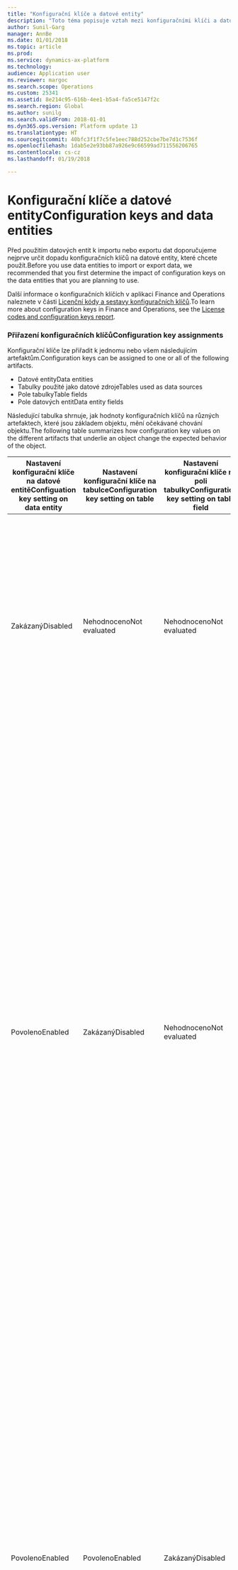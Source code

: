 ```yaml
---
title: "Konfigurační klíče a datové entity"
description: "Toto téma popisuje vztah mezi konfiguračními klíči a datovými entitami v aplikaci Microsoft Dynamics 365 for Finance and Operations, Enterprise Edition."
author: Sunil-Garg
manager: AnnBe
ms.date: 01/01/2018
ms.topic: article
ms.prod: 
ms.service: dynamics-ax-platform
ms.technology: 
audience: Application user
ms.reviewer: margoc
ms.search.scope: Operations
ms.custom: 25341
ms.assetid: 8e214c95-616b-4ee1-b5a4-fa5ce5147f2c
ms.search.region: Global
ms.author: sunilg
ms.search.validFrom: 2018-01-01
ms.dyn365.ops.version: Platform update 13
ms.translationtype: HT
ms.sourcegitcommit: 40bfc3f1f7c5fe1eec788d252cbe7be7d1c7536f
ms.openlocfilehash: 1dab5e2e93bb87a926e9c66599ad711556206765
ms.contentlocale: cs-cz
ms.lasthandoff: 01/19/2018

---
```


# <a name="configuration-keys-and-data-entities"></a><span data-ttu-id="4428f-103">Konfigurační klíče a datové entity</span><span class="sxs-lookup"><span data-stu-id="4428f-103">Configuration keys and data entities</span></span>
<span data-ttu-id="4428f-104">Před použitím datových entit k importu nebo exportu dat doporučujeme nejprve určit dopadu konfiguračních klíčů na datové entity, které chcete použít.</span><span class="sxs-lookup"><span data-stu-id="4428f-104">Before you use data entities to import or export data, we recommended that you first determine the impact of configuration keys on the data entities that you are planning to use.</span></span> 

<span data-ttu-id="4428f-105">Další informace o konfiguračních klíčích v aplikaci Finance and Operations naleznete v části [Licenční kódy a sestavy konfiguračních klíčů](../sysadmin/license-codes-configuration-keys-report.md).</span><span class="sxs-lookup"><span data-stu-id="4428f-105">To learn more about configuration keys in Finance and Operations, see the [License codes and configuration keys report](../sysadmin/license-codes-configuration-keys-report.md).</span></span>

### <a name="configuration-key-assignments"></a><span data-ttu-id="4428f-106">Přiřazení konfiguračních klíčů</span><span class="sxs-lookup"><span data-stu-id="4428f-106">Configuration key assignments</span></span>
<span data-ttu-id="4428f-107">Konfigurační klíče lze přiřadit k jednomu nebo všem následujícím artefaktům.</span><span class="sxs-lookup"><span data-stu-id="4428f-107">Configuration keys can be assigned to one or all of the following artifacts.</span></span>
-   <span data-ttu-id="4428f-108">Datové entity</span><span class="sxs-lookup"><span data-stu-id="4428f-108">Data entities</span></span>
-   <span data-ttu-id="4428f-109">Tabulky použité jako datové zdroje</span><span class="sxs-lookup"><span data-stu-id="4428f-109">Tables used as data sources</span></span>
-   <span data-ttu-id="4428f-110">Pole tabulky</span><span class="sxs-lookup"><span data-stu-id="4428f-110">Table fields</span></span>
-   <span data-ttu-id="4428f-111">Pole datových entit</span><span class="sxs-lookup"><span data-stu-id="4428f-111">Data entity fields</span></span>

<span data-ttu-id="4428f-112">Následující tabulka shrnuje, jak hodnoty konfiguračních klíčů na různých artefaktech, které jsou základem objektu, mění očekávané chování objektu.</span><span class="sxs-lookup"><span data-stu-id="4428f-112">The following table summarizes how configuration key values on the different artifacts that underlie an object change the expected behavior of the object.</span></span>

| <span data-ttu-id="4428f-113">Nastavení konfigurační klíče na datové entitě</span><span class="sxs-lookup"><span data-stu-id="4428f-113">Configuation key setting on data entity</span></span> | <span data-ttu-id="4428f-114">Nastavení konfigurační klíče na tabulce</span><span class="sxs-lookup"><span data-stu-id="4428f-114">Configuration key setting on table</span></span> | <span data-ttu-id="4428f-115">Nastavení konfigurační klíče na poli tabulky</span><span class="sxs-lookup"><span data-stu-id="4428f-115">Configuration key setting on table field</span></span> | <span data-ttu-id="4428f-116">Konfigurační klíč na poli datové entity</span><span class="sxs-lookup"><span data-stu-id="4428f-116">Configuration key on data entity field</span></span> | <span data-ttu-id="4428f-117">Očekávané chování</span><span class="sxs-lookup"><span data-stu-id="4428f-117">Expected behavior</span></span>                                                                                                                                                                                                                                                                                                                                                                                                                                                                                                                                         |
|-----------------------------------|-----------------------------|-----------------------------------|---------------------------------|-----------------------------------------------------------------------------------------------------------------------------------------------------------------------------------------------------------------------------------------------------------------------------------------------------------------------------------------------------------------------------------------------------------------------------------------------------------------------------------------------------------------------------------------------------------|
| <span data-ttu-id="4428f-118">Zakázaný</span><span class="sxs-lookup"><span data-stu-id="4428f-118">Disabled</span></span>                          | <span data-ttu-id="4428f-119">Nehodnoceno</span><span class="sxs-lookup"><span data-stu-id="4428f-119">Not evaluated</span></span>               | <span data-ttu-id="4428f-120">Nehodnoceno</span><span class="sxs-lookup"><span data-stu-id="4428f-120">Not evaluated</span></span>                     | <span data-ttu-id="4428f-121">Nehodnoceno</span><span class="sxs-lookup"><span data-stu-id="4428f-121">Not evaluated</span></span>                   | <span data-ttu-id="4428f-122">Je-li konfigurační klíč pro datovou entitu zakázán, nebude datová entita funkční.</span><span class="sxs-lookup"><span data-stu-id="4428f-122">If the configuration key for the data entity is disabled, the data entity will not be functional.</span></span> <span data-ttu-id="4428f-123">Není důležité, zda jsou povoleny nebo zakázány konfigurační klíče v podkladových tabulkách a polích.</span><span class="sxs-lookup"><span data-stu-id="4428f-123">It does not matter whether the configuration keys in the underlying tables and fields are enabled or disabled.</span></span>                                                                                                                                                                                                                                                                                                                                          |
| <span data-ttu-id="4428f-124">Povoleno</span><span class="sxs-lookup"><span data-stu-id="4428f-124">Enabled</span></span>                           | <span data-ttu-id="4428f-125">Zakázaný</span><span class="sxs-lookup"><span data-stu-id="4428f-125">Disabled</span></span>                    | <span data-ttu-id="4428f-126">Nehodnoceno</span><span class="sxs-lookup"><span data-stu-id="4428f-126">Not evaluated</span></span>                     | <span data-ttu-id="4428f-127">Nehodnoceno</span><span class="sxs-lookup"><span data-stu-id="4428f-127">Not evaluated</span></span>                   | <span data-ttu-id="4428f-128">Pokud je povolen konfigurační klíč pro entitu dat, platforma správy dat zkontroluje konfigurační klíč na každé podkladové tabulce.</span><span class="sxs-lookup"><span data-stu-id="4428f-128">If the configuration key for a data entity is enabled, the data management framework checks the configuration key on each of the underlying tables.</span></span> <span data-ttu-id="4428f-129">Pokud je konfigurační klíč pro tabulku zakázán, tabulka nebude v datové entitě dostupná pro funkční použití.</span><span class="sxs-lookup"><span data-stu-id="4428f-129">If the configuration key for a table is disabled, that table will not be available in the data entity for functional use.</span></span> <span data-ttu-id="4428f-130">Je-li konfigurační klíč tabulky zakázán, tabulka a nastavení konfiguračního klíče datové entity nejsou vyhodnocovány.</span><span class="sxs-lookup"><span data-stu-id="4428f-130">If a table's configuration key is disabled, the table and data entity configuration key settings are not evaluated.</span></span> <span data-ttu-id="4428f-131">Má-li primární tabulka v entitě svůj konfigurační klíč zakázán, systém se bude chovat, jako kdyby byl konfigurační klíč entity zakázán.</span><span class="sxs-lookup"><span data-stu-id="4428f-131">If the primary table in the entity has its configuration key disabled, then the system will act as though the entity’s configuration key were disabled.</span></span> |
| <span data-ttu-id="4428f-132">Povoleno</span><span class="sxs-lookup"><span data-stu-id="4428f-132">Enabled</span></span>                           | <span data-ttu-id="4428f-133">Povoleno</span><span class="sxs-lookup"><span data-stu-id="4428f-133">Enabled</span></span>                     | <span data-ttu-id="4428f-134">Zakázaný</span><span class="sxs-lookup"><span data-stu-id="4428f-134">Disabled</span></span>                          | <span data-ttu-id="4428f-135">Nehodnoceno</span><span class="sxs-lookup"><span data-stu-id="4428f-135">Not evaluated</span></span>                   | <span data-ttu-id="4428f-136">Pokud je povolen konfigurační klíč pro datovou entitu a konfigurační klíce podkladových tabulek jsou povoleny, platforma správy dat zkontroluje konfigurační klíč na polích v tabulkách.</span><span class="sxs-lookup"><span data-stu-id="4428f-136">If the configuration key for a data entity is enabled, and the underlying tables configuration keys are enabled, the data management framework will check the configuration key on of the fields in the tables.</span></span> <span data-ttu-id="4428f-137">Jestliže je konfigurační klíč pro pole zakázán, toto pole nebude k dispozici v datové entitě pro funkční použití, a to i v případě, že odpovídající pole datové entity má povolený konfigurační klíč.</span><span class="sxs-lookup"><span data-stu-id="4428f-137">If the configuration key for a field is disabled, that field will not be available in the data entity for functional use even if the corresponding data entity field has the configuration key enabled.</span></span>                                                                                                                                   |
| <span data-ttu-id="4428f-138">Povoleno</span><span class="sxs-lookup"><span data-stu-id="4428f-138">Enabled</span></span>                           | <span data-ttu-id="4428f-139">Povoleno</span><span class="sxs-lookup"><span data-stu-id="4428f-139">Enabled</span></span>                     | <span data-ttu-id="4428f-140">Povoleno</span><span class="sxs-lookup"><span data-stu-id="4428f-140">Enabled</span></span>                           | <span data-ttu-id="4428f-141">Zakázaný</span><span class="sxs-lookup"><span data-stu-id="4428f-141">Disabled</span></span>                        | <span data-ttu-id="4428f-142">Pokud je povolen konfigurační klíč na všech ostatních úrovních, ale konfigurační klíč pole entity není povolen, nebude pole nebude k dispozici pro použití v datové entitě.</span><span class="sxs-lookup"><span data-stu-id="4428f-142">If the configuration key is enabled at all other levels, but the entity field configuration key is not enabled, then the field will not be available for use in the data entity.</span></span>                                                                                                                                                                                                                                                                                                                                                                          |

> [!NOTE]
> <span data-ttu-id="4428f-143">Má-li entita jinou entitu jako zdroj dat, jsou použity výše uvedené sémantiky rekurzivním způsobem.</span><span class="sxs-lookup"><span data-stu-id="4428f-143">If an entity has another entity as a data source then, the above semantics are applied in a recursive manner.</span></span>

### <a name="entity-list-refresh"></a><span data-ttu-id="4428f-144">Obnovení seznamu entit</span><span class="sxs-lookup"><span data-stu-id="4428f-144">Entity list refresh</span></span>
<span data-ttu-id="4428f-145">Při obnovení seznamu entit vytvoří platforma správy dat metadat konfiguračního klíče pro použití za běhu.</span><span class="sxs-lookup"><span data-stu-id="4428f-145">When the entity list is refreshed, the data management framework builds the configuration key metadata for runtime use.</span></span> <span data-ttu-id="4428f-146">Tato metadata jsou vytvořena pomocí výše uvedené logiky.</span><span class="sxs-lookup"><span data-stu-id="4428f-146">This metadata is built using the logic described above.</span></span> <span data-ttu-id="4428f-147">Důrazně doporučujeme počkat na dokončení obnovy seznamu entit před použitím úloh a entit v platformě správy dat.</span><span class="sxs-lookup"><span data-stu-id="4428f-147">We strongly recommend that you  wait for the entity list refresh to complete before using jobs and entities in the data management framework.</span></span> <span data-ttu-id="4428f-148">Pokud nepočkáte, metadata konfiguračního klíče nemusí být aktuální a mohou mít za následek neočekávané výsledky.</span><span class="sxs-lookup"><span data-stu-id="4428f-148">If you don't wait, the configuration key metadata may not be up to date and could result in unexpected outcomes.</span></span> <span data-ttu-id="4428f-149">Při obnově seznamu entit se zobrazí na stránce seznamu entit následující zpráva.</span><span class="sxs-lookup"><span data-stu-id="4428f-149">When the entity list is being refreshed, the following message is shown in the entity list page.</span></span>

![Obnovení seznamu entit](./media/Entity_refresh_list.png)

### <a name="data-entity-list-page"></a><span data-ttu-id="4428f-151">Stránka seznamu datových entit</span><span class="sxs-lookup"><span data-stu-id="4428f-151">Data entity list page</span></span>
<span data-ttu-id="4428f-152">Stránku seznamu datových entit v pracovním prostoru Správa dat zobrazuje nastavení konfiguračního klíče pro entity.</span><span class="sxs-lookup"><span data-stu-id="4428f-152">The data entity list page in the Data management workspace shows the configuration key settings for the entities.</span></span> <span data-ttu-id="4428f-153">Začněte touto stránkou pro pochopení dopadu konfiguračních klíčů na datové entity.</span><span class="sxs-lookup"><span data-stu-id="4428f-153">Start from this page  to understand the impact from configuration keys on the data entity.</span></span>
<span data-ttu-id="4428f-154">Tyto informace se zobrazí pomocí metadat, která jsou vytvořena během obnovení entity.</span><span class="sxs-lookup"><span data-stu-id="4428f-154">This information is shown using the metadata that is built during entity refresh.</span></span> <span data-ttu-id="4428f-155">Sloupec konfiguračního klíče zobrazuje název konfiguračního klíče, který je přidružena k datové entitě.</span><span class="sxs-lookup"><span data-stu-id="4428f-155">The configuration key column shows the name of the configuration key that is associated with the data entity.</span></span> <span data-ttu-id="4428f-156">Pokud je tento sloupec prázdný, znamená to, že neexistuje konfigurační klíč přidružený k datové entitě.</span><span class="sxs-lookup"><span data-stu-id="4428f-156">If this column is blank it means that there is no configuration key associated with the data entity.</span></span> <span data-ttu-id="4428f-157">Sloupec stavu konfiguračního klíče zobrazuje stav konfiguračního klíče.</span><span class="sxs-lookup"><span data-stu-id="4428f-157">The configuration key status column shows the state of the configuration key.</span></span> <span data-ttu-id="4428f-158">Pokud je zaškrtnutý, znamená to, že je tento klíč povolen.</span><span class="sxs-lookup"><span data-stu-id="4428f-158">If it has a checkmark, it means the key is enabled.</span></span> <span data-ttu-id="4428f-159">Pokud je prázdný, je klíč buď zakázán nebo neexistuje žádný přidružený klíč.</span><span class="sxs-lookup"><span data-stu-id="4428f-159">If it is blank, it means either the key is disabled or there is no key associated.</span></span>

![Stránka seznamu entit](./media/Data_entity_list_page.png)

### <a name="target-fields"></a><span data-ttu-id="4428f-161">Cílová pole</span><span class="sxs-lookup"><span data-stu-id="4428f-161">Target fields</span></span>
<span data-ttu-id="4428f-162">Dalším krokem je přechod na podrobnosti datové entity k zobrazení dopadu konfiguračních klíčů na tabulky a pole.</span><span class="sxs-lookup"><span data-stu-id="4428f-162">The next step is to drill into the data entity to view the impact of configuration keys on tables and fields.</span></span> <span data-ttu-id="4428f-163">Formulář cílových polí pro datovou entitu zobrazuje konfigurační klíč a informace o stavu klíče pro související tabulky a pole v datové entitě.</span><span class="sxs-lookup"><span data-stu-id="4428f-163">The target fields form for a data entity shows configuration key and the key status information for the related tables and fields in the data entity.</span></span>  <span data-ttu-id="4428f-164">Má-li samotná datová entita svůj konfigurační klíč zakázán, zobrazí se zpráva s upozorněním, že tabulky a pole ve formuláři cílových polí pro tuto entitu nebudou vůbec k dispozici, bez ohledu na stav konfiguračních klíčů.</span><span class="sxs-lookup"><span data-stu-id="4428f-164">If the data entity itself has its configuration key disabled, a warning message is shown informing that the tables and fields in the target fields form for this entity will not be available at all regardless of their configuration key status.</span></span>

![Cílová pole](./media/Target_fields_1.png)

### <a name="child-entities"></a><span data-ttu-id="4428f-166">Podřízené entity</span><span class="sxs-lookup"><span data-stu-id="4428f-166">Child entities</span></span> 
<span data-ttu-id="4428f-167">Některé entity mají další entity jako zdroje dat, nebo se jedná o složené datové entity: informace o konfiguračním klíči pro tyto entity jsou zobrazené ve formuláři podřízených entit.</span><span class="sxs-lookup"><span data-stu-id="4428f-167">Certain entities have other entities as data sources, or are composite data entities: configuration key information for these entities is shown in the Child entities form.</span></span> <span data-ttu-id="4428f-168">Použijte tento formulář stejným způsobem na stránku seznamu entit uvedenou výše.</span><span class="sxs-lookup"><span data-stu-id="4428f-168">Use this form in the similar way to the entities list page described above.</span></span> <span data-ttu-id="4428f-169">Formulář cílových polí pro podřízené entity se rovněž chová tak, jak je popsáno výše.</span><span class="sxs-lookup"><span data-stu-id="4428f-169">The target fields form for the child entity also behaves like what is described above.</span></span>

![Cílová pole](./media/Target_fields_2.png)

### <a name="using-data-entities"></a><span data-ttu-id="4428f-171">Použití datových entit</span><span class="sxs-lookup"><span data-stu-id="4428f-171">Using data entities</span></span>
<span data-ttu-id="4428f-172">Po porozumění celému dopadu, pokud nějaký je, konfiguračních klíčů na datové entity, které chcete použít, nyní můžete přejít k použití datových entit pomocí jejich přidání do datových projektů.</span><span class="sxs-lookup"><span data-stu-id="4428f-172">After understanding the full impact, if any, of configuration keys on the data entities that you would like to use, you can now proceed to using the data entities by adding them to data projects.</span></span> 

### <a name="run-time-validations-for-configuration-keys"></a><span data-ttu-id="4428f-173">Ověření za běhu pro konfigurační klíče</span><span class="sxs-lookup"><span data-stu-id="4428f-173">Run time validations for configuration keys</span></span>
<span data-ttu-id="4428f-174">S použitím metadat konfiguračního klíče vytvořeného během seznamu obnovení entit jsou prováděna ověření za běhu v následujících případech použití.</span><span class="sxs-lookup"><span data-stu-id="4428f-174">Using the configuration key metadata built during entity refresh list, run time validations are performed in the following use cases.</span></span>

-   <span data-ttu-id="4428f-175">Při přidání datové entity do úlohy</span><span class="sxs-lookup"><span data-stu-id="4428f-175">When a data entity is added to a job</span></span>

-   <span data-ttu-id="4428f-176">Při kliknutí uživatele na tlačítko Ověřit na seznamu entit</span><span class="sxs-lookup"><span data-stu-id="4428f-176">When user clicks ‘validate’ on the entity list</span></span>

-   <span data-ttu-id="4428f-177">Když uživatel načte datový balíček do datového projektu</span><span class="sxs-lookup"><span data-stu-id="4428f-177">When the user loads a data package into a data project</span></span>

-   <span data-ttu-id="4428f-178">Když uživatel načte šablonu do datového projektu</span><span class="sxs-lookup"><span data-stu-id="4428f-178">When the user loads a template into a data project</span></span>

-   <span data-ttu-id="4428f-179">Když je načten existující datový projekt</span><span class="sxs-lookup"><span data-stu-id="4428f-179">When an existing data project is loaded</span></span>

-   <span data-ttu-id="4428f-180">Když se načte šablona do datového projektu</span><span class="sxs-lookup"><span data-stu-id="4428f-180">When a template is loaded into a data project</span></span>

-   <span data-ttu-id="4428f-181">Před provedením exportu/importu (dávky, bez dávky, periodický, Odata)</span><span class="sxs-lookup"><span data-stu-id="4428f-181">Before the export/import job is executed (batch, non-batch, recurring, Odata)</span></span>

-   <span data-ttu-id="4428f-182">Když uživatel vytvoří mapování</span><span class="sxs-lookup"><span data-stu-id="4428f-182">When the user generates mapping</span></span>

-   <span data-ttu-id="4428f-183">Když uživatel mapuje pole v mapování uživatelského rozhraní</span><span class="sxs-lookup"><span data-stu-id="4428f-183">When the user maps fields in the mapping UI</span></span>

-   <span data-ttu-id="4428f-184">Když uživatel přidá pouze importovatelná pole.</span><span class="sxs-lookup"><span data-stu-id="4428f-184">When the user adds only 'importable fields'</span></span>


### <a name="managing-configuration-key-changes"></a><span data-ttu-id="4428f-185">Správa změn konfiguračních klíčů</span><span class="sxs-lookup"><span data-stu-id="4428f-185">Managing configuration key changes</span></span>
<span data-ttu-id="4428f-186">Kdykoli aktualizujete konfigurační klíče na entitě, úrovni tabulek nebo polí, seznam entit v platformě správy dat musí být aktualizován.</span><span class="sxs-lookup"><span data-stu-id="4428f-186">Anytime that you update configuration keys at the entity, table or field level, the entity list in the data management framework must be refreshed.</span></span> <span data-ttu-id="4428f-187">Tento proces zajišťuje, aby platforma vzala nejnovější nastavení konfiguračního klíče.</span><span class="sxs-lookup"><span data-stu-id="4428f-187">This process ensures that the framework picks up the latest configuration key settings.</span></span> <span data-ttu-id="4428f-188">Dokud nebude obnoven seznam entit, bude se zobrazovat na stránce seznamu entit následující upozornění.</span><span class="sxs-lookup"><span data-stu-id="4428f-188">Until the entity list is refreshed, the following warning will be shown in the entity list page.</span></span> <span data-ttu-id="4428f-189">Aktualizované změny konfiguračního klíče se projeví okamžitě po aktualizaci seznamu entit.</span><span class="sxs-lookup"><span data-stu-id="4428f-189">The updated configuration key changes will take effect immediately after the entity list is refreshed.</span></span> <span data-ttu-id="4428f-190">Doporučujeme ověřit existující datové projekty a úlohy, abyste se ujistili, že fungují podle očekávání poté, co změny konfiguračních klíčů začaly být účinné.</span><span class="sxs-lookup"><span data-stu-id="4428f-190">We recommend that you validate existing data projects and jobs to make sure that they function as expected after the configuration keys changes are put in effect.</span></span>

![Cílová pole](./media/Target_fields_3.png)


